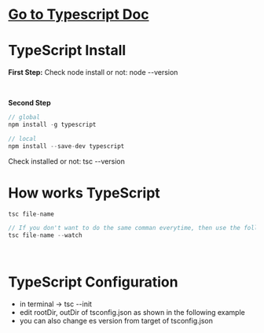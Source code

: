 # [Go to Typescript Doc](https://www.typescriptlang.org/docs/)

# TypeScript Install

**First Step:**
Check node install or not: node --version

</br>

**Second Step**

```js
// global
npm install -g typescript

// local
npm install --save-dev typescript
```

Check installed or not: tsc --version

# How works TypeScript

```js
tsc file-name

// If you don't want to do the same comman everytime, then use the following
tsc file-name --watch
```

</br>

# TypeScript Configuration
- in terminal -> tsc --init
- edit rootDir, outDir of tsconfig.json as shown in the following example
- you can also change es version from target of tsconfig.json

</br>
